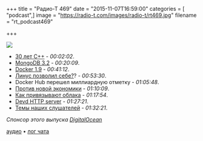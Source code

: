 +++
title = "Радио-Т 469"
date = "2015-11-07T16:59:00"
categories = [ "podcast",]
image = "https://radio-t.com/images/radio-t/rt469.jpg"
filename = "rt_podcast469"

+++

![](https://radio-t.com/images/radio-t/rt469.jpg)

- [30 лет С++](http://habrahabr.ru/post/270083/) - *00:02:02*.
- [MongoDB 3.2](https://www.mongodb.com/blog/post/announcing-mongodb-3-2?jmp=community-hub) - *00:20:09*.
- [Docker 1.9](http://blog.docker.com/2015/11/docker-1-9-production-ready-swarm-multi-host-networking/) - *00:41:12*.
- [Линус позволил себе?](http://www.phoronix.com/scan.php?page=news_item&px=Report-Harassment-LT)? - *00:53:30*.
- Docker Hub перешел миллиардную отметку - *01:05:48*.
- [Против новой экономики](https://signalvnoise.com/posts/3972-reconsider) - *01:10:09*.
- [Как привязывают облака](http://www.infoworld.com/article/3001735/cloud-computing/why-cloud-apps-can-never-be-totally-portable.html) - *01:17:54*.
- [Devd HTTP server](http://www.ghacks.net/2015/10/28/devd-is-a-lightweight-http-server/) - *01:27:21*.
- [Темы наших слушателей](https://radio-t.com/p/2015/11/03/prep-469/) - *01:32:21*.

_Спонсор этого выпуска [DigitalOcean](https://do.co/radiot)_

[аудио](https://cdn.radio-t.com/rt_podcast469.mp3) • [лог чата](http://chat.radio-t.com/logs/radio-t-469.html)
<audio src="https://cdn.radio-t.com/rt_podcast469.mp3" preload="none"></audio>
